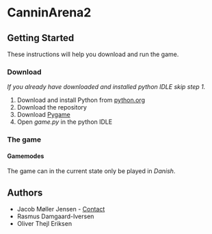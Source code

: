 # CanninArena2
## Getting Started
These instructions will help you download and run the game.
### Download
*If you already have downloaded and installed python IDLE skip step 1.*
1. Download and install Python from [python.org](https://www.python.org)
2. Download the repository
3. Download [Pygame](https://www.pygame.org)
4. Open *game.py* in the python IDLE

### The game
#### Gamemodes
The game can in the current state only be played in *Danish*.
## Authors
- Jacob Møller Jensen - [Contact](https://twitter.com/JacobMollerJ)
- Rasmus Damgaard-Iversen
- Oliver Thejl Eriksen
